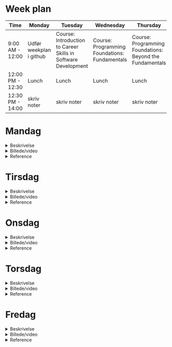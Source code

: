 # Week plan

| Time              | Monday           | Tuesday          | Wednesday         | Thursday          | Friday            |
|-------------------|------------------|------------------|-------------------|-------------------|-------------------|
| 9:00 AM - 12:00|Udfør weekplan i github| Course: Introduction to Career Skills in Software Development|Course: Programming Foundations: Fundamentals|Course: Programming Foundations: Beyond the Fundamentals|lav Studytube i powerpages
| 12:00 PM - 12:30| Lunch           | Lunch            | Lunch             | Lunch             | Lunch             |
| 12:30 PM - 14:00|skriv noter|skriv noter|skriv noter|skriv noter|lav Studytube i powerpages|

# Mandag

<details>
<summary> Beskrivelse</summary>
<br>
skriv her
</details>

<details>
<summary> Billede/video</summary>
<br>
indsæt billed/videolink
</details>

<details>
<summary> Reference</summary>
<br>
indsæt link som reference
</details>

# Tirsdag

<details>
<summary> Beskrivelse</summary>
<br>
skriv her
</details>

<details>
<summary> Billede/video</summary>
<br>
indsæt billed/videolink
</details>

<details>
<summary> Reference</summary>
<br>
indsæt link som reference
</details>

# Onsdag

<details>
<summary> Beskrivelse</summary>
<br>
skriv her
</details>

<details>
<summary> Billede/video</summary>
<br>
indsæt billed/videolink
</details>

<details>
<summary> Reference</summary>
<br>
indsæt link som reference
</details>

# Torsdag

<details>
<summary> Beskrivelse</summary>
<br>
skriv her
</details>

<details>
<summary> Billede/video</summary>
<br>
indsæt billed/videolink
</details>

<details>
<summary> Reference</summary>
<br>
indsæt link som reference
</details>

# Fredag

<details>
<summary> Beskrivelse</summary>
<br>
skriv her
</details>

<details>
<summary> Billede/video</summary>
<br>
indsæt billed/videolink
</details>

<details>
<summary> Reference</summary>
<br>
indsæt link som reference
</details>

